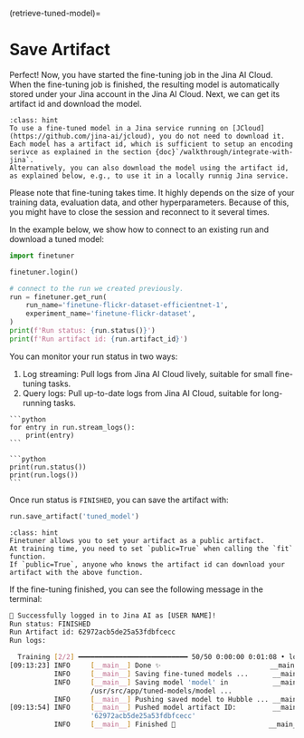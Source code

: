 (retrieve-tuned-model)=
# Save Artifact

Perfect!
Now, you have started the fine-tuning job in the Jina AI Cloud.
When the fine-tuning job is finished, the resulting model is automatically stored under your Jina account in the Jina AI Cloud.
Next, we can get its artifact id and download the model.

```{admonition} Managing fine-tuned models
:class: hint
To use a fine-tuned model in a Jina service running on [JCloud](https://github.com/jina-ai/jcloud), you do not need to download it.
Each model has a artifact id, which is sufficient to setup an encoding serivce as explained in the section {doc}`/walkthrough/integrate-with-jina`.
Alternatively, you can also download the model using the artifact id, as explained below, e.g., to use it in a locally runnig Jina service. 
```

Please note that fine-tuning takes time. It highly depends on the size of your training data, evaluation data, and other hyperparameters.
Because of this, you might have to close the session and reconnect to it several times.

In the example below, we show how to connect to an existing run and download a tuned model:

```python
import finetuner

finetuner.login()

# connect to the run we created previously.
run = finetuner.get_run(
    run_name='finetune-flickr-dataset-efficientnet-1',
    experiment_name='finetune-flickr-dataset',
)
print(f'Run status: {run.status()}')
print(f'Run artifact id: {run.artifact_id}')
```

You can monitor your run status in two ways:

1. Log streaming: Pull logs from Jina AI Cloud lively, suitable for small fine-tuning tasks.
2. Query logs: Pull up-to-date logs from Jina AI Cloud, suitable for long-running tasks.

````{tab} Stream logs
```python
for entry in run.stream_logs():
    print(entry)
```
````
````{tab} Query logs
```python
print(run.status())
print(run.logs())
```
````

Once run status is `FINISHED`, you can save the artifact with:

```python
run.save_artifact('tuned_model')
```

```{admonition} Share artifact with others
:class: hint
Finetuner allows you to set your artifact as a public artifact.
At training time, you need to set `public=True` when calling the `fit` function.
If `public=True`, anyone who knows the artifact id can download your artifact with the above function.
```

If the fine-tuning finished, you can see the following message in the terminal:

```bash
🔐 Successfully logged in to Jina AI as [USER NAME]!
Run status: FINISHED
Run Artifact id: 62972acb5de25a53fdbfcecc
Run logs:

  Training [2/2] ━━━━━━━━━━━━━━━━━━━━━━━━━━━ 50/50 0:00:00 0:01:08 • loss: 0.050
[09:13:23] INFO     [__main__] Done ✨                           __main__.py:214
           INFO     [__main__] Saving fine-tuned models ...      __main__.py:217
           INFO     [__main__] Saving model 'model' in           __main__.py:228
                    /usr/src/app/tuned-models/model ...                         
           INFO     [__main__] Pushing saved model to Hubble ... __main__.py:232
[09:13:54] INFO     [__main__] Pushed model artifact ID:         __main__.py:238
                    '62972acb5de25a53fdbfcecc'                                  
           INFO     [__main__] Finished 🚀                       __main__.py:240```
```
